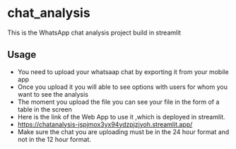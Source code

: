 # chat_analysis
This is the WhatsApp chat analysis project build in streamlit
## Usage
- You need to upload your whatsaap chat by exporting it from your mobile app
- Once you upload it you will able to see options with users for whom you want to see the analysis
- The moment you upload the file you can see your file in the form of a table in the screen
- Here is the link of the Web App to use it ,which is deployed in streamlit.
- https://chatanalysis-jspjmox3yx94ydzpjzjyoh.streamlit.app/
- Make sure the chat you are uploading must be in the 24 hour format and not in the 12 hour format.
